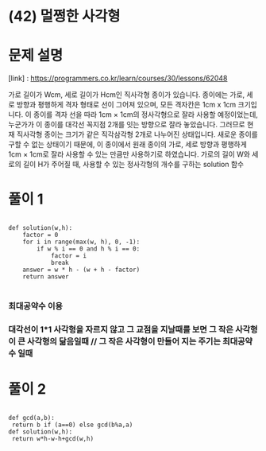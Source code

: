 # (42) 멀쩡한 사각형
# 문제 설명
[link] : https://programmers.co.kr/learn/courses/30/lessons/62048

가로 길이가 Wcm, 세로 길이가 Hcm인 직사각형 종이가 있습니다. 종이에는 가로, 세로 방향과 평행하게 격자 형태로 선이 그어져 있으며, 모든 격자칸은 1cm x 1cm 크기입니다. 이 종이를 격자 선을 따라 1cm × 1cm의 정사각형으로 잘라 사용할 예정이었는데, 누군가가 이 종이를 대각선 꼭지점 2개를 잇는 방향으로 잘라 놓았습니다. 그러므로 현재 직사각형 종이는 크기가 같은 직각삼각형 2개로 나누어진 상태입니다. 새로운 종이를 구할 수 없는 상태이기 때문에, 이 종이에서 원래 종이의 가로, 세로 방향과 평행하게 1cm × 1cm로 잘라 사용할 수 있는 만큼만 사용하기로 하였습니다.
가로의 길이 W와 세로의 길이 H가 주어질 때, 사용할 수 있는 정사각형의 개수를 구하는 solution 함수
# 풀이 1
<pre>
<code>
def solution(w,h):
    factor = 0
    for i in range(max(w, h), 0, -1):
        if w % i == 0 and h % i == 0:
            factor = i
            break
    answer = w * h - (w + h - factor)
    return answer
</code>
</pre>
### 최대공약수 이용
### 대각선이 1*1 사각형을 자르지 않고 그 교점을 지날때를 보면 그 작은 사각형이 큰 사각형의 닮음일때 // 그 작은 사각형이 만들어 지는 주기는 최대공약수 일때
# 풀이 2
<pre>
<code>
def gcd(a,b):
 return b if (a==0) else gcd(b%a,a)    
def solution(w,h):
 return w*h-w-h+gcd(w,h)
</code>
</pre>